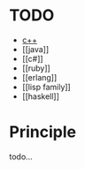 # TODO
- [c++](wiki/C-plus-plus)
- [[java]]
- [[c#]]
- [[ruby]]
- [[erlang]]
- [[lisp family]]
- [[haskell]]

# Principle
todo...